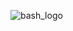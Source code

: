 ![bash_logo](https://user-images.githubusercontent.com/91057035/185552366-51fb2504-cb75-4786-8b1d-a3a6bffcd02a.png)

